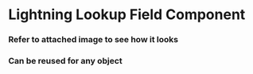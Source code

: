 # Lightning Lookup Field Component
### Refer to attached image to see how it looks
### Can be reused for any object
